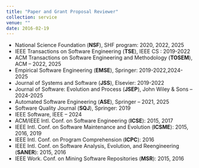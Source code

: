 ```yaml
---
title: "Paper and Grant Proposal Reviewer"
collection: service
venue: ""
date: 2016-02-19
---
```


* National Science Foundation (**NSF**), SHF program: 2020, 2022, 2025
* IEEE Transactions on Software Engineering (**TSE**), IEEE CS : 2019-2022
* ACM Transactions on Software Engineering and Methodology (**TOSEM**), ACM – 2022, 2025
* Empirical Software Engineering (**EMSE**), Springer: 2019-2022,2024-2025
* Journal of Systems and Software (**JSS**), Elsevier: 2019-2022
* Journal of Software: Evolution and Process (**JSEP**), John Wiley & Sons – 2024-2025
* Automated Software Engineering (**ASE**), Springer – 2021, 2025
* Software Quality Journal (**SQJ**), Springer: 2019
* IEEE Software, IEEE – 2024
* ACM/IEEE Intl. Conf. on Software Engineering (**ICSE**): 2015, 2017
* IEEE Intl. Conf. on Software Maintenance and Evolution (**ICSME**): 2015, 2016, 2019
* IEEE Intl. Conf. on Program Comprehension (**ICPC**): 2016
* IEEE Intl. Conf. on Software Analysis, Evolution, and Reengineering (**SANER**): 2015, 2016
* IEEE Work. Conf. on Mining Software Repositories (**MSR**): 2015, 2016
